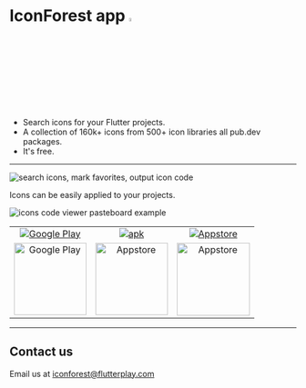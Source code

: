# IconForest app <img alt="apk" src="https://raw.githubusercontent.com/iconforest/icon_forest/main/readme_images/logo.png" width="4%"/>

- Search icons for your Flutter projects.
- A collection of 160k+ icons from 500+ icon libraries all pub.dev packages.
- It's free.

---

<img alt="search icons, mark favorites, output icon code" src="https://raw.githubusercontent.com/iconforest/icon_forest/main/readme_images/demo.gif" />


Icons can be easily applied to your projects.

![icons code viewer pasteboard example](https://raw.githubusercontent.com/iconforest/icon_forest/main/readme_images/codeviewer_snapshot.png)


<table>
  <tbody>
    <tr>
      <td align="center">
        <a
          href="https://play.google.com/store/apps/details?id=com.flutterplay.iconforest"
          ><img
            alt="Google Play"
            src="https://raw.githubusercontent.com/iconforest/icon_forest/main/readme_images/download/googleplay.png"
        /></a>
      </td>
      <td align="center">
        <a href="https://iconforest.flutterplay.com/download/android.php"
          ><img
            alt="apk"
            src="https://raw.githubusercontent.com/iconforest/icon_forest/main/readme_images/download/apk.png"
        /></a>
      </td>
      <td align="center">
        <a href="https://apps.apple.com/app/iconforest/id1626186092"
          ><img
            alt="Appstore"
            src="https://raw.githubusercontent.com/iconforest/icon_forest/main/readme_images/download/appstore.png"
        /></a>
      </td>
    </tr>
    <tr>
      <td align="center">
        <img
          alt="Google Play"
          src="https://raw.githubusercontent.com/iconforest/icon_forest/main/readme_images/qr/qr_googleplay.png"
          width="127"
          height="127"
        />
      </td>
      <td align="center">
        <img
          alt="Appstore"
          src="https://raw.githubusercontent.com/iconforest/icon_forest/main/readme_images/qr/qr_apk.png"
          width="127"
          height="127"
        />
      </td>
      <td align="center">
        <img
          alt="Appstore"
          src="https://raw.githubusercontent.com/iconforest/icon_forest/main/readme_images/qr/qr_appstore.png"
          width="128"
          height="128"
        />
      </td>
    </tr>
  </tbody>
</table>

---
## Contact us
Email us at <a href="mailto:iconforest@flutterplay.com">iconforest@flutterplay.com</a>



